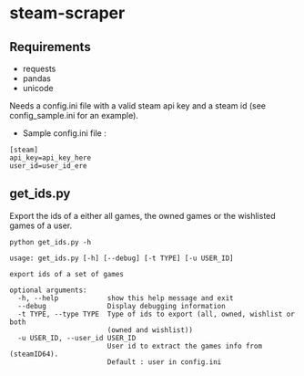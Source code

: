 # steam-scraper

## Requirements

- requests
- pandas
- unicode

Needs a config.ini file with a valid steam api key and a steam id (see config_sample.ini for an example).

- Sample config.ini file :

```
[steam]
api_key=api_key_here
user_id=user_id_ere
```

## get_ids.py

Export the ids of a either all games, the owned games or the wishlisted games of a user.

```
python get_ids.py -h
```

```
usage: get_ids.py [-h] [--debug] [-t TYPE] [-u USER_ID]

export ids of a set of games

optional arguments:
  -h, --help            show this help message and exit
  --debug               Display debugging information
  -t TYPE, --type TYPE  Type of ids to export (all, owned, wishlist or both
                        (owned and wishlist))
  -u USER_ID, --user_id USER_ID
                        User id to extract the games info from (steamID64).
                        Default : user in config.ini
```
